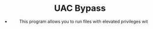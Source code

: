 <div align="center">

# UAC Bypass

- This program allows you to run files with elevated privileges wit